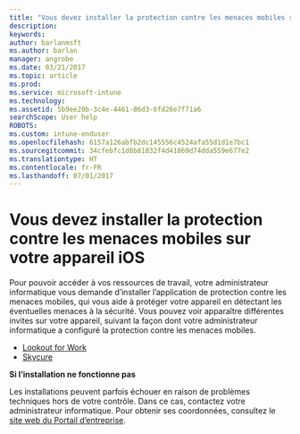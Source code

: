 ```yaml
---
title: "Vous devez installer la protection contre les menaces mobiles sur votre appareil iOS | Microsoft Docs"
description: 
keywords: 
author: barlanmsft
ms.author: barlan
manager: angrobe
ms.date: 03/21/2017
ms.topic: article
ms.prod: 
ms.service: microsoft-intune
ms.technology: 
ms.assetid: 5b9ee20b-3c4e-4461-86d3-6fd26e7f71a6
searchScope: User help
ROBOTS: 
ms.custom: intune-enduser
ms.openlocfilehash: 6157a126abfb2dc145556c4524afa55d1d1e7bc1
ms.sourcegitcommit: 34cfebfc1d8b81032f4d41869d74dda559e677e2
ms.translationtype: HT
ms.contentlocale: fr-FR
ms.lasthandoff: 07/01/2017
---
```

# <a name="you-need-to-install-mobile-threat-defense-on-your-ios-device"></a>Vous devez installer la protection contre les menaces mobiles sur votre appareil iOS

Pour pouvoir accéder à vos ressources de travail, votre administrateur informatique vous demande d’installer l’application de protection contre les menaces mobiles, qui vous aide à protéger votre appareil en détectant les éventuelles menaces à la sécurité. Vous pouvez voir apparaître différentes invites sur votre appareil, suivant la façon dont votre administrateur informatique a configuré la protection contre les menaces mobiles.

* [Lookout for Work](you-are-prompted-to-install-lookout-for-work-ios.md)
* [Skycure](you-are-prompted-to-install-skycure-ios.md)

**Si l’installation ne fonctionne pas**

Les installations peuvent parfois échouer en raison de problèmes techniques hors de votre contrôle. Dans ce cas, contactez votre administrateur informatique. Pour obtenir ses coordonnées, consultez le [site web du Portail d’entreprise](http://portal.manage.microsoft.com).
